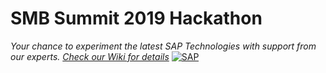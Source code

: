 # SMB Summit 2019 Hackathon
*Your chance to experiment the latest SAP Technologies with support from our experts. [Check our Wiki for details](https://github.com/B1SA/hackathon/wiki)*
[![SAP](https://i.imgur.com/S8BS6PX.png)](https://github.com/B1SA/hackathon/wiki)

